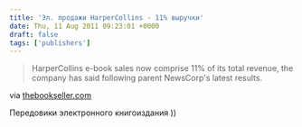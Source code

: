 ```yaml
---
title: 'Эл. продажи HarperCollins - 11% выручки'
date: Thu, 11 Aug 2011 09:23:01 +0000
draft: false
tags: ['publishers']
---
```


> HarperCollins e-book sales now comprise 11% of its total revenue, the company has said following parent NewsCorp's latest results.

via [thebookseller.com](http://www.thebookseller.com/news/harpercollins-e-book-sales-11-revenue.html)

Передовики электронного книгоиздания ))
